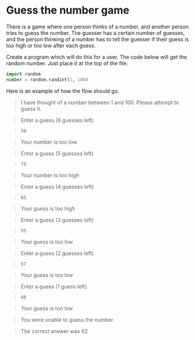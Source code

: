 # Guess the number game
There is a game where one person thinks of a number, and another person tries to guess the number.
The guesser has a certain number of guesses,
and the person thinking of a number has to tell the guesser if their guess is too high or too low after each guess.

Create a program which will do this for a user. The code below will get the random number. Just place it at the top of the file.
```python
import random
number = random.randint(1, 100)
```

Here is an example of how the flow should go.

> I have thought of a number between 1 and 100. Please attempt to guess it.

> Enter a guess (6 guesses left)

> `50`

> Your number is too low

> Enter a guess (5 guesses left)

> `75`

> Your number is too high

> Enter a guess (4 guesses left)

> `65`

> Your guess is too high

> Enter a guess (3 guesses left)

> `55`

> Your guess is too low

> Enter a guess (2 guesses left)

> `57`

> Your guess is too low

> Enter a guess (1 guess left)

> `60`

> Your guess is too low

> You were unable to guess the number.

> The correct answer was 62
